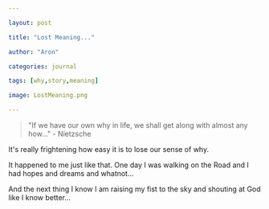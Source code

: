 ```yaml
---

layout: post

title: "Lost Meaning..."

author: "Aron"

categories: journal

tags: [why,story,meaning]

image: LostMeaning.png

---
```


> "If we have our own why in life, we shall get along with almost any how..." - Nietzsche

It's really frightening how easy it is to lose our sense of why. 

It happened to me just like that. One day I was walking on the Road and I had hopes and dreams and whatnot... 

And the next thing I know I am raising my fist to the sky and shouting at God like I know better...

